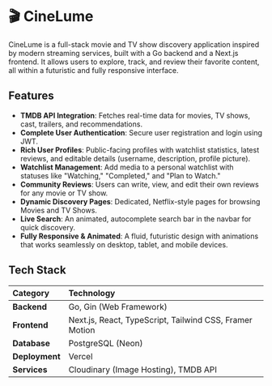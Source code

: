 # 🎬 CineLume

CineLume is a full-stack movie and TV show discovery application inspired by modern streaming services, built with a Go backend and a Next.js frontend. It allows users to explore, track, and review their favorite content, all within a futuristic and fully responsive interface.



## Features

* **TMDB API Integration**: Fetches real-time data for movies, TV shows, cast, trailers, and recommendations.
* **Complete User Authentication**: Secure user registration and login using JWT.
* **Rich User Profiles**: Public-facing profiles with watchlist statistics, latest reviews, and editable details (username, description, profile picture).
* **Watchlist Management**: Add media to a personal watchlist with statuses like "Watching," "Completed," and "Plan to Watch."
* **Community Reviews**: Users can write, view, and edit their own reviews for any movie or TV show.
* **Dynamic Discovery Pages**: Dedicated, Netflix-style pages for browsing Movies and TV Shows.
* **Live Search**: An animated, autocomplete search bar in the navbar for quick discovery.
* **Fully Responsive & Animated**: A fluid, futuristic design with animations that works seamlessly on desktop, tablet, and mobile devices.

## Tech Stack

| Category  | Technology                               |
| :-------- | :--------------------------------------- |
| **Backend** | Go, Gin (Web Framework)                  |
| **Frontend** | Next.js, React, TypeScript, Tailwind CSS, Framer Motion |
| **Database** | PostgreSQL (Neon)                        |
| **Deployment**| Vercel                                   |
| **Services** | Cloudinary (Image Hosting), TMDB API     |
